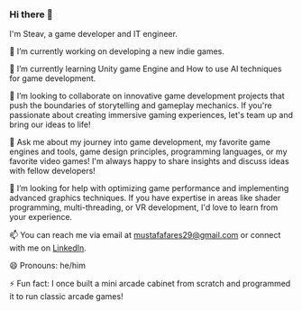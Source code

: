 ### Hi there 👋
I'm Steav, a game developer and IT engineer.

🔭 I’m currently working on developing a new indie games.

🌱 I’m currently learning Unity game Engine and How to use AI techniques for game development.

👯 I’m looking to collaborate on innovative game development projects that push the boundaries of storytelling and gameplay mechanics. If you're passionate about creating immersive gaming experiences, let's team up and bring our ideas to life!

💬 Ask me about my journey into game development, my favorite game engines and tools, game design principles, programming languages, or my favorite video games! I'm always happy to share insights and discuss ideas with fellow developers!

🤔 I’m looking for help with optimizing game performance and implementing advanced graphics techniques. If you have expertise in areas like shader programming, multi-threading, or VR development, I'd love to learn from your experience.

📫 You can reach me via email at mustafafares29@gmail.com or connect with me on [LinkedIn](https://www.linkedin.com/in/mustafa-fares-7430792b2/).

😄 Pronouns: he/him

⚡ Fun fact: I once built a mini arcade cabinet from scratch and programmed it to run classic arcade games!
<!--
**mu20-f/mu20-f** is a ✨ _special_ ✨ repository because its `README.md` (this file) appears on your GitHub profile.

Here are some ideas to get you started:

- 🔭 I’m currently working on ...
- 🌱 I’m currently learning ...
- 👯 I’m looking to collaborate on ...
- 🤔 I’m looking for help with ...
- 💬 Ask me about ...
- 📫 How to reach me: ...
- 😄 Pronouns: ...
- ⚡ Fun fact: ...
-->
